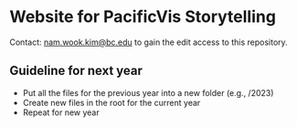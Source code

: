 # Website for PacificVis Storytelling

Contact: nam.wook.kim@bc.edu to gain the edit access to this repository.

## Guideline for next year
- Put all the files for the previous year into a new folder (e.g., /2023)
- Create new files in the root for the current year
- Repeat for new year
